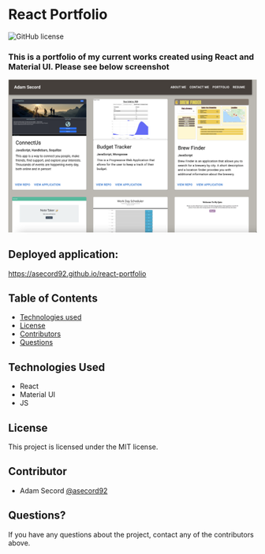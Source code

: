 # React Portfolio
![GitHub license](https://img.shields.io/badge/license-MIT-ff69b4.svg)

### This is a portfolio of my current works created using React and Material UI. Please see below screenshot

![screenshot](public/portfolio.png)

## Deployed application:
https://asecord92.github.io/react-portfolio

## Table of Contents
* [Technologies used](#technologies-used)
* [License](#license)
* [Contributors](#contributors)
* [Questions](#questions)


## Technologies Used
* React
* Material UI
* JS



## License
This project is licensed under the MIT license.


## Contributor
* Adam Secord [@asecord92](https://github.com/asecord92)

## Questions?
If you have any questions about the project, contact any of the contributors above. 